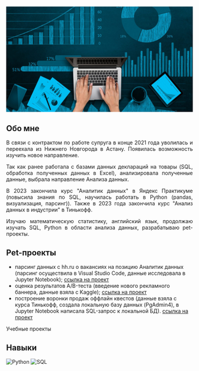 ![Header](https://github.com/KuznetsovAnastasiia/kuznetsovAnastasiia/blob/main/assets/d02f20e555c6f31bb3d358cae5bdcf11.jpg)

## Обо мне
<div style="text-align: justify">

В связи с контрактом по работе супруга в конце 2021 года уволилась и переехала из Нижнего Новгорода в Астану. Появилась возможность изучить новое направление.

Так как ранее работала с базами данных деклараций на товары (SQL, обработка полученных данных в Excel), анализировала полученные данные, выбрала направление Анализа данных.

В 2023 закончила курс "Аналитик данных" в Яндекс Практикуме (повысила знания по SQL, научилась работать в Python (pandas, визуализация, парсинг)). Также в 2023 года закончила курс "Анализ данных в индустрии" в Тинькофф.

Изучаю математическую статистику, английский язык, продолжаю изучать SQL, Python в области анализа данных, разрабатываю pet-проекты. </div>

## Pet-проекты

- парсинг данных с hh.ru о вакансиях на позицию Аналитик данных (парсинг осуществила в Visual Studio Code, данные исследовала в Jupyter Notebook);
[ссылка на проект](https://github.com/KuznetsovAnastasiia/HH_RU_PARSING/blob/main/HH_RU_PARSING.ipynb)
- оценка результатов A/B-теста (введение нового рекламного баннера, данные взяла с Kaggle);
[ссылка на проект](https://github.com/KuznetsovAnastasiia/AB-TEST-ADVERTISING/blob/main/AB%20TEST%20ADVERTISING.ipynb)
- построение воронки продаж оффлайн квестов (данные взяла с курса Тинькофф, создала локальную базу данных (PgAdmin4), в Jupyter Notebook написала SQL-запрос к локальной БД).
[ссылка на проект](https://github.com/KuznetsovAnastasiia/SQL_QUESTS_FUNNEL/blob/main/SQL_QUESTS_FUNNEL.ipynb)

Учебные проекты

## Навыки

![Python](https://img.shields.io/badge/Python-00BEF2?style=for-the-badge)
![SQL](https://img.shields.io/badge/SQL-0889AD?style=for-the-badge)